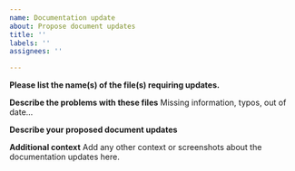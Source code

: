 ```yaml
---
name: Documentation update
about: Propose document updates
title: ''
labels: ''
assignees: ''

---
```


**Please list the name(s) of the file(s) requiring updates.**

**Describe the problems with these files**
Missing information, typos, out of date...

**Describe your proposed document updates**

**Additional context**
Add any other context or screenshots about the documentation updates here.
